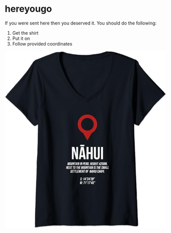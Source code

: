 # hereyougo

If you were sent here then you deserved it. You should do the following:

1. Get the shirt
2. Put it on
3. Follow provided coordinates

![](/images/nahui.shirt.jpeg)
